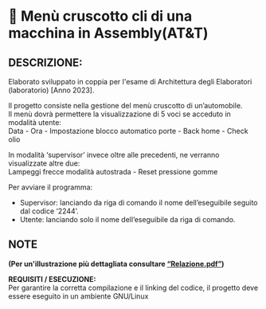 # 🚙 Menù cruscotto cli di una macchina in Assembly(AT&T)

## DESCRIZIONE:
Elaborato sviluppato in coppia per l'esame di Architettura degli Elaboratori (laboratorio) [Anno 2023].  

Il progetto consiste nella gestione del menù cruscotto di un’automobile.  
Il menù dovrà permettere la visualizzazione di 5 voci se acceduto in modalità utente:  
Data - Ora - Impostazione blocco automatico porte - Back home - Check olio  
  
In modalità ‘supervisor’ invece oltre alle precedenti, ne verranno visualizzate altre due:  
Lampeggi frecce modalità autostrada - Reset pressione gomme 

Per avviare il programma:
- Supervisor: lanciando da riga di comando il nome dell’eseguibile seguito dal codice ‘2244’.  
- Utente: lanciando solo il nome dell’eseguibile da riga di comando.  


## NOTE

**(Per un'illustrazione più dettagliata consultare [“Relazione.pdf”](Relazione.pdf))**  

**REQUISITI / ESECUZIONE:**  
Per garantire la corretta compilazione e il linking del codice, il progetto deve essere eseguito in un ambiente GNU/Linux

